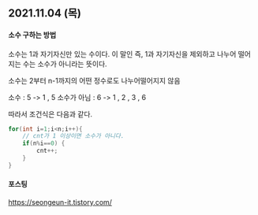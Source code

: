 ## 2021.11.04 (목)

#### 소수 구하는 방법
소수는 1과 자기자신만 있는 수이다.
이 말인 즉, 1과 자기자신을 제외하고 나누어 떨어지는 수는 소수가 아니라는 뜻이다.

소수는 2부터 n-1까지의 어떤 정수로도 나누어떨어지지 않음

소수 : 5 -> 1 , 5
소수가 아님 : 6 -> 1 , 2 , 3 , 6

따라서 조건식은 다음과 같다.

```java 
for(int i=1;i<n;i++){
    // cnt가 1 이상이면 소수가 아니다.
    if(n%i==0) {
        cnt++;
    }
}
``` 

#### 포스팅
https://seongeun-it.tistory.com/